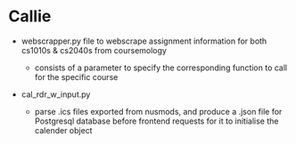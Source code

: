 # Callie
- webscrapper.py file to webscrape assignment information for both cs1010s & cs2040s from coursemology
    - consists of a parameter to specify the corresponding function to call for the specific course
  
- cal_rdr_w_input.py
    - parse .ics files exported from nusmods, and produce a .json file for Postgresql database before frontend requests for it to initialise the calender object
